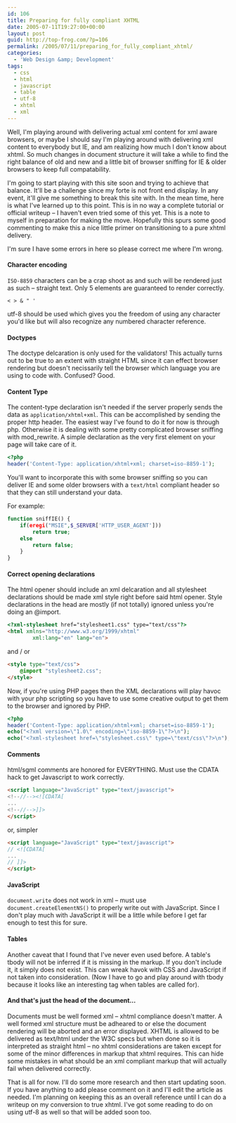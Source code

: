 ```yaml
---
id: 106
title: Preparing for fully compliant XHTML
date: 2005-07-11T19:27:00+00:00
layout: post
guid: http://top-frog.com/?p=106
permalink: /2005/07/11/preparing_for_fully_compliant_xhtml/
categories:
  - 'Web Design &amp; Development'
tags:
  - css
  - html
  - javascript
  - table
  - utf-8
  - xhtml
  - xml
---
```

Well, I'm playing around with delivering actual xml content for xml aware browsers, or maybe I should say I'm playing around with delivering xml content to everybody but IE, and am realizing how much I don't know about xhtml. So much changes in document structure it will take a while to find the right balance of old and new and a little bit of browser sniffing for IE & older browsers to keep full compatability. 

I'm going to start playing with this site soon and trying to achieve that balance. It'll be a challenge since my forte is not front end display. In any event, it'll give me something to break this site with. In the mean time, here is what I've learned up to this point. This is in no way a complete tutorial or official writeup – I haven't even tried some of this yet. This is a note to myself in preparation for making the move. Hopefully this spurs some good commenting to make this a nice little primer on transitioning to a pure xhtml delivery.



I'm sure I have some errors in here so please correct me where I'm wrong.

#### Character encoding

`ISO-8859` characters can be a crap shoot as  and such will be rendered just as such – straight text. Only 5 elements are guaranteed to render correctly.

```
< > & " '
```

utf-8 should be used which gives you the freedom of using any character you'd like but will also recognize any numbered character reference.

#### Doctypes

The doctype delcaration is only used for the validators! This actually turns out to be true to an extent with straight HTML since it can effect browser rendering but doesn't necissarily tell the browser which language you are using to code with. Confused? Good.

#### Content Type

The content-type declaration isn't needed if the server properly sends the data as `application/xhtml+xml`. This can be accomplished by sending the proper http header. The easiest way I've found to do it for now is through php. Otherwise it is dealing with some pretty complicated browser sniffing with mod_rewrite. A simple declaration as the very first element on your page will take care of it. 

``` php
<?php 
header('Content-Type: application/xhtml+xml; charset=iso-8859-1');
```

You'll want to incorporate this with some browser sniffing so you can deliver IE and some older browsers with a `text/html` compliant header so that they can still understand your data.

For example:

``` php
function sniffIE() {
    if(eregi("MSIE",$_SERVER['HTTP_USER_AGENT']))
        return true;
    else 
        return false;
    }
}
```
#### Correct opening declarations

The html opener should include an xml delcaration and all stylesheet declarations should be made xml style right before said html opener. Style declarations in the head are mostly (if not totally) ignored unless you're doing an @import.

``` html
<?xml-stylesheet href="stylesheet1.css" type="text/css"?>
<html xmlns="http://www.w3.org/1999/xhtml" 
        xml:lang="en" lang="en">
```

and / or

``` html
<style type="text/css">
    @import "stylesheet2.css";
</style>
```

Now, if you're using PHP pages then the XML declarations will play havoc with your php scripting so you have to use some creative output to get them to the browser and ignored by PHP.

``` php
<?php 
header('Content-Type: application/xhtml+xml; charset=iso-8859-1'); 
echo("<?xml version=\"1.0\" encoding=\"iso-8859-1\"?>\n");
echo("<?xml-stylesheet href=\"stylesheet.css\" type=\"text/css\"?>\n");
```

#### Comments

html/sgml comments are honored for EVERYTHING. Must use the CDATA hack to get Javascript to work correctly.

``` html
<script language="JavaScript" type="text/javascript">
<!--//--><![CDATA[ 
... 
<!--//-->]]>
</script>
```

or, simpler

``` html
<script language="JavaScript" type="text/javascript">
// <![CDATA[
...
// ]]>
</script>
```

#### JavaScript

`document.write` does not work in xml – must use `document.createElementNS()` to properly write out with JavaScript. Since I don't play much with JavaScript it will be a little while before I get far enough to test this for sure.

#### Tables

Another caveat that I found that I've never even used before. A table's tbody will not be inferred if it is missing in the markup. If you don't include it, it simply does not exist. This can wreak havok with CSS and JavaScript if not taken into consideration. (Now I have to go and play around with tbody because it looks like an interesting tag when tables are called for).

#### And that's just the head of the document…

Documents must be well formed xml – xhtml compliance doesn't matter. A well formed xml structure must be adheared to or else the document rendering will be aborted and an error displayed. XHTML is allowed to be delivered as text/html under the W3C specs but when done so it is interpreted as straight html – no xhtml considerations are taken except for some of the minor differences in markup that xhtml requires. This can hide some mistakes in what should be an xml compliant markup that will actually fail when delivered correctly.

That is all for now. I'll do some more research and then start updating soon. If you have anything to add please comment on it and I'll edit the article as needed. I'm planning on keeping this as an overall reference until I can do a writeup on my conversion to true xhtml. I've got some reading to do on using utf-8 as well so that will be added soon too.
